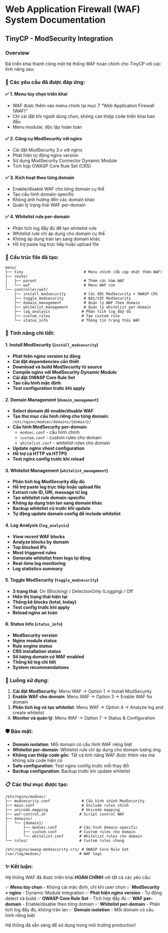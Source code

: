 # Web Application Firewall (WAF) System Documentation
## TinyCP - ModSecurity Integration

### Overview
Đã triển khai thành công một hệ thống WAF hoàn chỉnh cho TinyCP với các tính năng sau:

### 🎯 Các yêu cầu đã được đáp ứng:

#### ✅ 1. Menu tùy chọn triển khai
- WAF được thêm vào menu chính tại mục 7 "Web Application Firewall (WAF)"
- Chỉ cài đặt khi người dùng chọn, không can thiệp code triển khai ban đầu
- Menu modular, độc lập hoàn toàn

#### ✅ 2. Công cụ ModSecurity với nginx
- Cài đặt ModSecurity 3.x với nginx
- Phát hiện tự động nginx version
- Sử dụng ModSecurity Connector Dynamic Module
- Tích hợp OWASP Core Rule Set (CRS)

#### ✅ 3. Kích hoạt theo từng domain
- Enable/disable WAF cho từng domain cụ thể
- Tạo cấu hình domain-specific
- Không ảnh hưởng đến các domain khác
- Quản lý trạng thái WAF per-domain

#### ✅ 4. Whitelist rule per-domain
- Phân tích log đầy đủ để tạo whitelist rule
- Whitelist rule chỉ áp dụng cho domain cụ thể
- Không áp dụng tràn lan sang domain khác
- Hỗ trợ paste log trực tiếp hoặc upload file

### 📁 Cấu trúc file đã tạo:

```
menu/
├── tiny                           # Menu chính (đã cập nhật thêm WAF)
├── route/
│   ├── parent                     # Thêm các hàm WAF
│   └── waf                        # Menu WAF con
└── controller/waf/
    ├── install_modsecurity        # Cài đặt ModSecurity + OWASP CRS
    ├── toggle_modsecurity         # Bật/tắt ModSecurity
    ├── domain_management          # Quản lý WAF theo domain
    ├── whitelist_management       # Quản lý whitelist per-domain
    ├── log_analysis              # Phân tích log đầy đủ
    ├── custom_rules              # Tạo custom rule
    └── status_info               # Thông tin trạng thái WAF
```

### 🚀 Tính năng chi tiết:

#### 1. Install ModSecurity (`install_modsecurity`)
- **Phát hiện nginx version tự động**
- **Cài đặt dependencies cần thiết**
- **Download và build ModSecurity từ source**
- **Compile nginx với ModSecurity Dynamic Module**
- **Cài đặt OWASP Core Rule Set**
- **Tạo cấu hình mặc định**
- **Test configuration trước khi apply**

#### 2. Domain Management (`domain_management`)
- **Select domain để enable/disable WAF**
- **Tạo thư mục cấu hình riêng cho từng domain**: `/etc/nginx/modsec/domains/{domain}/`
- **Cấu hình ModSecurity per-domain**:
  - `modsec.conf` - cấu hình chính
  - `custom.conf` - custom rules cho domain
  - `whitelist.conf` - whitelist rules cho domain
- **Update nginx vhost configuration**
- **Hỗ trợ cả HTTP và HTTPS**
- **Test nginx config trước khi reload**

#### 3. Whitelist Management (`whitelist_management`)
- **Phân tích log ModSecurity đầy đủ**
- **Hỗ trợ paste log trực tiếp hoặc upload file**
- **Extract rule ID, URI, message từ log**
- **Tạo whitelist rule domain-specific**
- **Không áp dụng tràn lan sang domain khác**
- **Backup whitelist cũ trước khi update**
- **Tự động update domain config để include whitelist**

#### 4. Log Analysis (`log_analysis`)
- **View recent WAF blocks**
- **Analyze blocks by domain**
- **Top blocked IPs**
- **Most triggered rules**
- **Generate whitelist from logs tự động**
- **Real-time log monitoring**
- **Log statistics summary**

#### 5. Toggle ModSecurity (`toggle_modsecurity`)
- **3 trạng thái**: On (Blocking) / DetectionOnly (Logging) / Off
- **Hiển thị trạng thái hiện tại**
- **Thống kê blocks (total, today)**
- **Test config trước khi apply**
- **Reload nginx an toàn**

#### 6. Status Info (`status_info`)
- **ModSecurity version**
- **Nginx module status**
- **Rule engine status**
- **CRS installation status**
- **Số lượng domain có WAF enabled**
- **Thống kê log chi tiết**
- **System recommendations**

### 🔧 Luồng sử dụng:

1. **Cài đặt ModSecurity**: Menu WAF → Option 1 → Install ModSecurity
2. **Enable WAF cho domain**: Menu WAF → Option 3 → Enable WAF for domain
3. **Phân tích log và tạo whitelist**: Menu WAF → Option 4 → Analyze log and create whitelist
4. **Monitor và quản lý**: Menu WAF → Option 7 → Status & Configuration

### 🛡️ Bảo mật:

- **Domain isolation**: Mỗi domain có cấu hình WAF riêng biệt
- **Whitelist per-domain**: Whitelist rule chỉ áp dụng cho domain tương ứng
- **Không can thiệp code gốc**: Tất cả tính năng WAF được thêm vào mà không sửa code hiện có
- **Safe configuration**: Test nginx config trước mỗi thay đổi
- **Backup configuration**: Backup trước khi update whitelist

### 📋 Các thư mục được tạo:

```
/etc/nginx/modsec/
├── modsecurity.conf              # Cấu hình chính ModSecurity
├── main.conf                     # Include rules chính
├── unicode.mapping               # Unicode mapping
├── waf-control.sh               # Script control WAF
├── domains/
│   └── {domain}/
│       ├── modsec.conf          # Cấu hình domain-specific
│       ├── custom.conf          # Custom rules cho domain
│       └── whitelist.conf       # Whitelist rules cho domain
└── rules/                       # Custom rules chung

/etc/nginx/owasp-modsecurity-crs/ # OWASP Core Rule Set
/var/log/modsec/                 # WAF logs
```

### ✨ Kết luận:

Hệ thống WAF đã được triển khai **HOÀN CHỈNH** với tất cả các yêu cầu:

✅ **Menu tùy chọn** - Không cài mặc định, chỉ khi user chọn
✅ **ModSecurity + nginx** - Dynamic Module integration
✅ **Phát hiện nginx version** - Tự động detect và build
✅ **OWASP Core Rule Set** - Tích hợp đầy đủ
✅ **WAF per-domain** - Enable/disable theo từng domain
✅ **Whitelist per-domain** - Phân tích log đầy đủ, không tràn lan
✅ **Domain isolation** - Mỗi domain có cấu hình riêng biệt

Hệ thống đã sẵn sàng để sử dụng trong môi trường production!
